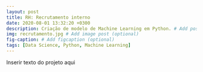 ```yaml
---
layout: post
title: RH: Recrutamento interno
date: 2020-08-01 13:32:20 +0300
description: Criação de modelo de Machine Learning em Python. # Add post description (optional)
img: recrutamento.jpg # Add image post (optional)
fig-caption: # Add figcaption (optional)
tags: [Data Science, Python, Machine Learning]
---
```



Inserir texto do projeto aqui
